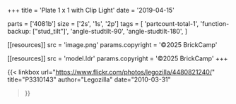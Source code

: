 +++
title = 'Plate 1 x 1 with Clip Light'
date  = '2019-04-15'

parts = ['4081b']
size  = ['2s', '1s', '2p']
tags  = [
  'partcount-total-1',
  'function-backup: ["stud_tilt"]',
  'angle-studtilt-90',
  'angle-studtilt-180',
]

[[resources]]
src              = 'image.png'
params.copyright = '©2025 BrickCamp'

[[resources]]
src              = 'model.ldr'
params.copyright = '©2025 BrickCamp'
+++

{{< linkbox
    url="https://www.flickr.com/photos/legozilla/4480821240/"
    title="P3310143"
    author="Legozilla"
    date="2010-03-31"
>}}
